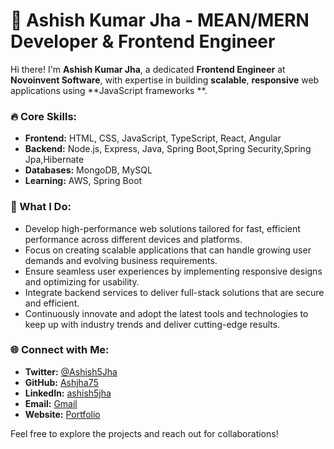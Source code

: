 # 🌟 Ashish Kumar Jha - MEAN/MERN Developer & Frontend Engineer

Hi there! I'm **Ashish Kumar Jha**, a dedicated **Frontend Engineer** at **Novoinvent Software**, with expertise in building **scalable**, **responsive** web applications using **JavaScript frameworks **.

### 🔥 Core Skills:
- **Frontend:** HTML, CSS, JavaScript, TypeScript, React, Angular
- **Backend:** Node.js, Express, Java, Spring Boot,Spring Security,Spring Jpa,Hibernate
- **Databases:** MongoDB, MySQL
- **Learning:** AWS, Spring Boot

### 🚀 What I Do:
- Develop high-performance web solutions tailored for fast, efficient performance across different devices and platforms.
- Focus on creating scalable applications that can handle growing user demands and evolving business requirements.
- Ensure seamless user experiences by implementing responsive designs and optimizing for usability.
- Integrate backend services to deliver full-stack solutions that are secure and efficient.
- Continuously innovate and adopt the latest tools and technologies to keep up with industry trends and deliver cutting-edge results.

### 🌐 Connect with Me:
- **Twitter:** [@Ashish5Jha](https://x.com/Ashish5Jha)
- **GitHub:** [Ashjha75](https://github.com/Ashjha75)
- **LinkedIn:** [ashish5jha](www.linkedin.com/in/ashish5jha)
- **Email:** [Gmail](mailto:network.ashishjha@gmail.com)
- **Website:** [Portfolio](https://ashish5jha.github.io/portfolio) 

Feel free to explore the projects and reach out for collaborations!
